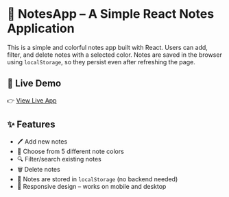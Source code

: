 # 📝 NotesApp – A Simple React Notes Application

This is a simple and colorful notes app built with React. Users can add, filter, and delete notes with a selected color. Notes are saved in the browser using `localStorage`, so they persist even after refreshing the page.

## 🚀 Live Demo

👉 [View Live App](https://notesapp-demo.netlify.app)

## ✨ Features

- 🖊 Add new notes
- 🎨 Choose from 5 different note colors
- 🔍 Filter/search existing notes
- 🗑 Delete notes
- 💾 Notes are stored in `localStorage` (no backend needed)
- 📱 Responsive design – works on mobile and desktop
